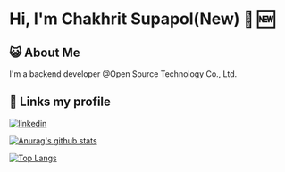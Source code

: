 # Hi, I'm Chakhrit Supapol(New) 👋 🆕
## 😺 About Me
I'm a backend developer @Open Source Technology Co., Ltd.


## 🔗 Links my profile
<!-- [![portfolio](https://img.shields.io/badge/my_portfolio-000?style=for-the-badge&logo=ko-fi&logoColor=white)](https://iamnew.dev/) -->
[![linkedin](https://img.shields.io/badge/linkedin-0A66C2?style=for-the-badge&logo=linkedin&logoColor=white)](https://www.linkedin.com/in/chakhrit-supapol-570ab81a7/)

[![Anurag's github stats](https://github-readme-stats.vercel.app/api?username=chakhrits&count_private=true&show_icons=true&theme=tokyonight)](https://github.com/anuraghazra/github-readme-stats)

[![Top Langs](https://github-readme-stats.vercel.app/api/top-langs/?username=chakhrits&layout=compact&theme=tokyonight)](https://github.com/anuraghazra/github-readme-stats)
